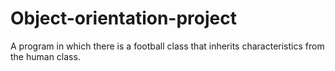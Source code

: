 # Object-orientation-project
A program in which there is a football class that inherits characteristics from the human class.

